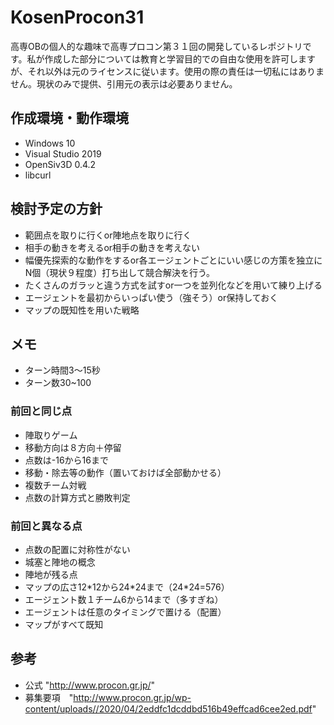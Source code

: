 # KosenProcon31
高専OBの個人的な趣味で高専プロコン第３１回の開発しているレポジトリです。私が作成した部分については教育と学習目的での自由な使用を許可しますが、それ以外は元のライセンスに従います。使用の際の責任は一切私にはありません。現状のみで提供、引用元の表示は必要ありません。

## 作成環境・動作環境

* Windows 10
* Visual Studio 2019
* OpenSiv3D 0.4.2
* libcurl

## 検討予定の方針

* 範囲点を取りに行くor陣地点を取りに行く
* 相手の動きを考えるor相手の動きを考えない
* 幅優先探索的な動作をするor各エージェントごとにいい感じの方策を独立にN個（現状９程度）打ち出して競合解決を行う。
* たくさんのガラッと違う方式を試すor一つを並列化などを用いて練り上げる
* エージェントを最初からいっぱい使う（強そう）or保持しておく
* マップの既知性を用いた戦略

## メモ

* ターン時間3～15秒
* ターン数30~100

### 前回と同じ点

* 陣取りゲーム
* 移動方向は８方向＋停留
* 点数は-16から16まで
* 移動・除去等の動作（置いておけば全部動かせる）
* 複数チーム対戦
* 点数の計算方式と勝敗判定

### 前回と異なる点

* 点数の配置に対称性がない
* 城塞と陣地の概念
* 陣地が残る点
* マップの広さ12\*12から24\*24まで（24*24=576）
* エージェント数１チーム6から14まで（多すぎね）
* エージェントは任意のタイミングで置ける（配置）
* マップがすべて既知

## 参考

* 公式 "http://www.procon.gr.jp/"
* 募集要項　"http://www.procon.gr.jp/wp-content/uploads//2020/04/2eddfc1dcddbd516b49effcad6cee2ed.pdf"


